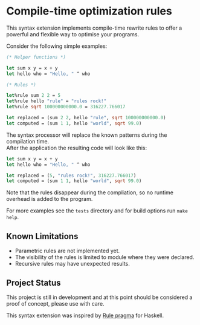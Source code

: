 
# Compile-time optimization rules

This syntax extension implements compile-time rewrite rules to offer a powerful and flexible way to optimise your programs.

Consider the following simple examples:

```ocaml
(* Helper functions *)

let sum x y = x + y
let hello who = "Hello, " ^ who

(* Rules *)

let%rule sum 2 2 = 5
let%rule hello "rule" = "rules rock!"
let%rule sqrt 100000000000.0 = 316227.766017

let replaced = (sum 2 2, hello "rule", sqrt 100000000000.0)
let computed = (sum 1 1, hello "world", sqrt 99.0)
```

The syntax processor will replace the known patterns during the compilation time.  
After the application the resulting code will look like this:

```ocaml
let sum x y = x + y
let hello who = "Hello, " ^ who

let replaced = (5, "rules rock!", 316227.766017)
let computed = (sum 1 1, hello "world", sqrt 99.0)
```

Note that the rules disappear during the compliation, so no runtime overhead is added to the program.

For more examples see the `tests` directory and for build options run `make help`.

## Known Limitations

- Parametric rules are not implemented yet.
- The visibility of the rules is limited to module where they were declared.
- Recursive rules may have unexpected results.

## Project Status

This project is still in development and at this point should be considered a proof of concept, please use with care.

This syntax extension was inspired by [Rule pragma](https://downloads.haskell.org/~ghc/latest/docs/html/users_guide/rewrite-rules.html) for Haskell.

